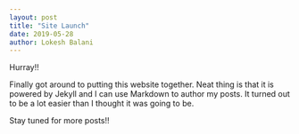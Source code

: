 ```yaml
---
layout: post
title: "Site Launch"
date: 2019-05-28
author: Lokesh Balani
---
```


Hurray!! 

Finally got around to putting this website together. Neat thing is that it is powered by Jekyll and I can use Markdown to author my posts. It turned out to be a lot easier than I thought it was going to be.

Stay tuned for more posts!!